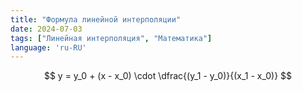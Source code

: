 ```yaml
---
title: "Формула линейной интерполяции"
date: 2024-07-03
tags: ["Линейная интерполяция", "Математика"]
language: 'ru-RU'
---
```


$$
y = y_0 + (x - x_0) \cdot \dfrac{(y_1 - y_0)}{(x_1 - x_0)}
$$